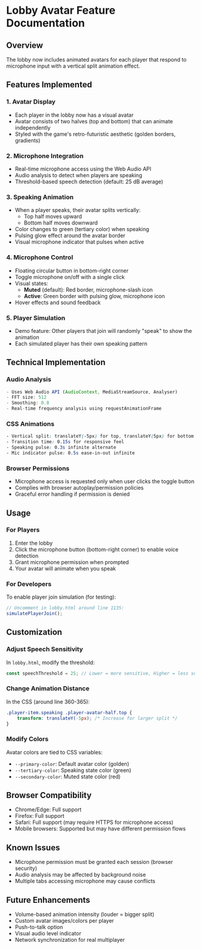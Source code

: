 # Lobby Avatar Feature Documentation

## Overview
The lobby now includes animated avatars for each player that respond to microphone input with a vertical split animation effect.

## Features Implemented

### 1. **Avatar Display**
- Each player in the lobby now has a visual avatar
- Avatar consists of two halves (top and bottom) that can animate independently
- Styled with the game's retro-futuristic aesthetic (golden borders, gradients)

### 2. **Microphone Integration**
- Real-time microphone access using the Web Audio API
- Audio analysis to detect when players are speaking
- Threshold-based speech detection (default: 25 dB average)

### 3. **Speaking Animation**
- When a player speaks, their avatar splits vertically:
  - Top half moves upward
  - Bottom half moves downward
- Color changes to green (tertiary color) when speaking
- Pulsing glow effect around the avatar border
- Visual microphone indicator that pulses when active

### 4. **Microphone Control**
- Floating circular button in bottom-right corner
- Toggle microphone on/off with a single click
- Visual states:
  - **Muted** (default): Red border, microphone-slash icon
  - **Active**: Green border with pulsing glow, microphone icon
- Hover effects and sound feedback

### 5. **Player Simulation**
- Demo feature: Other players that join will randomly "speak" to show the animation
- Each simulated player has their own speaking pattern

## Technical Implementation

### Audio Analysis
```javascript
- Uses Web Audio API (AudioContext, MediaStreamSource, Analyser)
- FFT size: 512
- Smoothing: 0.8
- Real-time frequency analysis using requestAnimationFrame
```

### CSS Animations
```css
- Vertical split: translateY(-5px) for top, translateY(5px) for bottom
- Transition time: 0.15s for responsive feel
- Speaking pulse: 0.3s infinite alternate
- Mic indicator pulse: 0.5s ease-in-out infinite
```

### Browser Permissions
- Microphone access is requested only when user clicks the toggle button
- Complies with browser autoplay/permission policies
- Graceful error handling if permission is denied

## Usage

### For Players
1. Enter the lobby
2. Click the microphone button (bottom-right corner) to enable voice detection
3. Grant microphone permission when prompted
4. Your avatar will animate when you speak

### For Developers
To enable player join simulation (for testing):
```javascript
// Uncomment in lobby.html around line 1135:
simulatePlayerJoin();
```

## Customization

### Adjust Speech Sensitivity
In `lobby.html`, modify the threshold:
```javascript
const speechThreshold = 25; // Lower = more sensitive, Higher = less sensitive
```

### Change Animation Distance
In the CSS (around line 360-365):
```css
.player-item.speaking .player-avatar-half.top {
    transform: translateY(-5px); /* Increase for larger split */
}
```

### Modify Colors
Avatar colors are tied to CSS variables:
- `--primary-color`: Default avatar color (golden)
- `--tertiary-color`: Speaking state color (green)
- `--secondary-color`: Muted state color (red)

## Browser Compatibility
- Chrome/Edge: Full support
- Firefox: Full support
- Safari: Full support (may require HTTPS for microphone access)
- Mobile browsers: Supported but may have different permission flows

## Known Issues
- Microphone permission must be granted each session (browser security)
- Audio analysis may be affected by background noise
- Multiple tabs accessing microphone may cause conflicts

## Future Enhancements
- Volume-based animation intensity (louder = bigger split)
- Custom avatar images/colors per player
- Push-to-talk option
- Visual audio level indicator
- Network synchronization for real multiplayer
